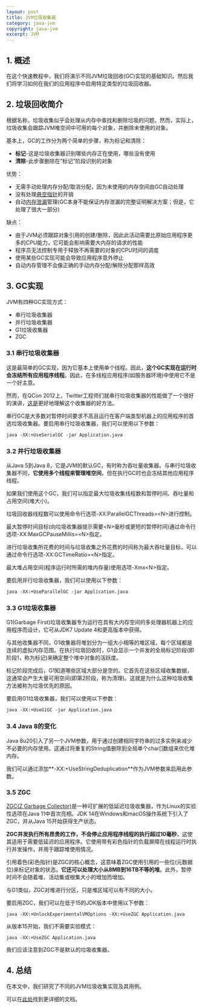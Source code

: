 ```yaml
---
layout: post
title: JVM垃圾收集器
category: java-jvm
copyright: java-jvm
excerpt: JVM
---
```


## 1. 概述

在这个快速教程中，我们将演示不同JVM垃圾回收(GC)实现的基础知识。然后我们将学习如何在我们的应用程序中启用特定类型的垃圾回收器。

## 2. 垃圾回收简介

根据名称，垃圾收集似乎会处理从内存中查找和删除垃圾的问题。然而，实际上，垃圾收集会跟踪JVM堆空间中可用的每个对象，并删除未使用的对象。

基本上，GC的工作分为两个简单的步骤，称为标记和清除：

-   **标记**-这是垃圾收集器识别哪些内存正在使用，哪些没有使用
-   **清除**-此步骤删除在“标记”阶段识别的对象

优势：

-   无需手动处理内存分配/取消分配，因为未使用的内存空间由GC自动处理
-   没有处理[悬空指针](https://en.wikipedia.org/wiki/Dangling_pointer)的开销
-   自动[内存泄漏](https://en.wikipedia.org/wiki/Memory_leak)管理(GC本身不能保证内存泄漏的完整证明解决方案；但是，它处理了很大一部分)

缺点：

-   由于JVM必须跟踪对象引用的创建/删除，因此此活动需要比原始应用程序更多的CPU能力，它可能会影响需要大内存的请求的性能
-   程序员无法控制专用于释放不再需要的对象的CPU时间的调度
-   使用某些GC实现可能会导致应用程序意外停止
-   自动内存管理不会像正确的手动内存分配/解除分配那样高效

## 3. GC实现

JVM有四种GC实现方式：

-   串行垃圾收集器
-   并行垃圾收集器
-   G1垃圾收集器
-   ZGC

### 3.1 串行垃圾收集器

这是最简单的GC实现，因为它基本上使用单个线程。因此，**这个GC实现在运行时会冻结所有应用程序线程**。因此，在多线程应用程序(如服务器环境)中使用它不是一个好主意。

然而，在QCon 2012上，Twitter工程师们就串行垃圾收集器的性能做了一个很好的演讲，[这是](https://www.infoq.com/presentations/JVM-Performance-Tuning-twitter-QCon-London-2012)更好地理解这个收集器的好方法。

串行GC是大多数对暂停时间要求不高且运行在客户端类型机器上的应用程序的首选垃圾收集器。要启用串行垃圾收集器，我们可以使用以下参数：

```shell
java -XX:+UseSerialGC -jar Application.java
```

### 3.2 并行垃圾收集器

从Java 5到Java 8，它是JVM的默认GC，有时称为吞吐量收集器。与串行垃圾收集器不同，**它使用多个线程来管理堆空间**，但在执行GC时也会冻结其他应用程序线程。

如果我们使用这个GC，我们可以指定最大垃圾收集线程数和暂停时间、吞吐量和占用空间(堆大小)。

垃圾回收器线程数可以使用命令行选项-XX:ParallelGCThreads=<N\>进行控制。

最大暂停时间目标(向垃圾收集器提示需要<N\>毫秒或更短的暂停时间)通过命令行选项-XX:MaxGCPauseMillis=<N\>指定。

进行垃圾收集所花费的时间与垃圾收集之外花费的时间称为最大吞吐量目标，可以通过命令行选项-XX:GCTimeRatio=<N\>指定。

最大堆占用空间(程序运行时所需的堆内存量)使用选项-Xmx<N\>指定。

要启用并行垃圾收集器，我们可以使用以下参数：

```shell
java -XX:+UseParallelGC -jar Application.java
```

### 3.3 G1垃圾收集器

G1(Garbage First)垃圾收集器专为运行在具有大内存空间的多处理器机器上的应用程序而设计，它可从JDK7 Update 4和更高版本中获得。

与其他收集器不同，G1收集器将堆划分为一组大小相等的堆区域，每个区域都是连续的虚拟内存范围。在执行垃圾回收时，G1会显示一个并发的全局标记阶段(即阶段1，称为标记)来确定整个堆中对象的活跃度。

标记阶段完成后，G1知道哪些区域大部分是空的。它首先在这些区域收集数据，这通常会产生大量可用空间(即第2阶段，称为清理)。这就是为什么这种垃圾收集方法被称为垃圾优先的原因。

要启用G1垃圾收集器，我们可以使用以下参数：

```shell
java -XX:+UseG1GC -jar Application.java
```

### 3.4 Java 8的变化

Java 8u20引入了另一个JVM参数，用于通过创建相同字符串的过多实例来减少不必要的内存使用。这通过将重复的String值删除到全局单个char[\]数组来优化堆内存。

我们可以通过添加**-XX:+UseStringDeduplication**作为JVM参数来启用此参数。

### 3.5 ZGC

[ZGC(Z Garbage Collector)](https://www.baeldung.com/jvm-zgc-garbage-collector)是一种可扩展的低延迟垃圾收集器，作为Linux的实验性选项在Java 11中首次亮相。JDK 14在Windows和macOS操作系统下引入了ZGC，并从Java 15开始获得生产状态。

**ZGC并发执行所有昂贵的工作，不会停止应用程序线程的执行超过10毫秒**，这使其适用于需要低延迟的应用程序。它使用带有彩色指针的负载屏障在线程运行时执行并发操作，并用于跟踪堆使用情况。

引用着色(彩色指针)是ZGC的核心概念，这意味着ZGC使用引用的一些位(元数据位)来标记对象的状态。**它还可以处理大小从8MB到16TB不等的堆**。此外，暂停时间不会随着堆、活动集或根集大小的增加而增加。

与G1类似，ZGC对堆进行分区，只是堆区域可以有不同的大小。

要启用ZGC，我们可以在低于15的JDK版本中使用以下参数：

```shell
java -XX:+UnlockExperimentalVMOptions -XX:+UseZGC Application.java
```

从版本15开始，我们不需要实验模式：

```shell
java -XX:+UseZGC Application.java
```

我们应该注意到ZGC不是默认的垃圾收集器。

## 4. 总结

在本文中，我们研究了不同的JVM垃圾收集实现及其用例。

可以在[此处](http://www.oracle.com/technetwork/java/javase/gc-tuning-6-140523.html)找到更详细的文档。